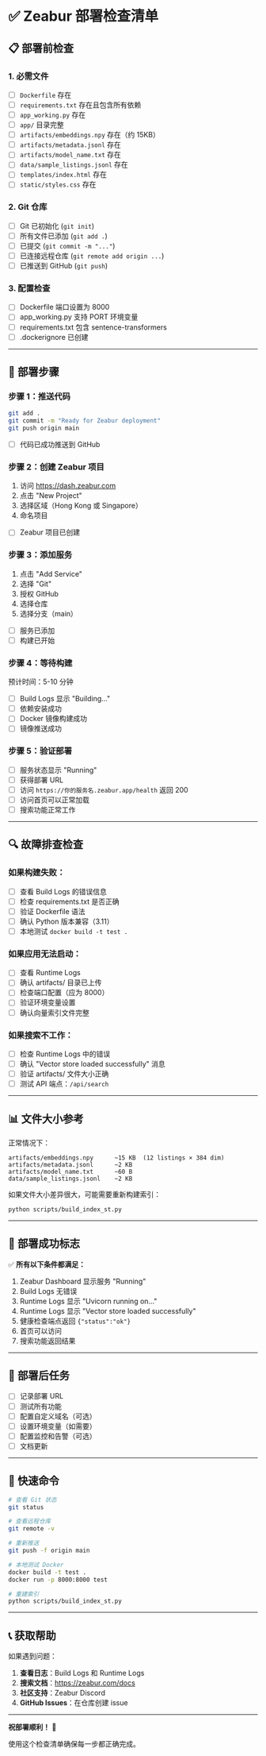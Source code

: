 # ✅ Zeabur 部署检查清单

## 📋 部署前检查

### 1. 必需文件

- [ ] `Dockerfile` 存在
- [ ] `requirements.txt` 存在且包含所有依赖
- [ ] `app_working.py` 存在
- [ ] `app/` 目录完整
- [ ] `artifacts/embeddings.npy` 存在（约 15KB）
- [ ] `artifacts/metadata.jsonl` 存在
- [ ] `artifacts/model_name.txt` 存在
- [ ] `data/sample_listings.jsonl` 存在
- [ ] `templates/index.html` 存在
- [ ] `static/styles.css` 存在

### 2. Git 仓库

- [ ] Git 已初始化 (`git init`)
- [ ] 所有文件已添加 (`git add .`)
- [ ] 已提交 (`git commit -m "..."`)
- [ ] 已连接远程仓库 (`git remote add origin ...`)
- [ ] 已推送到 GitHub (`git push`)

### 3. 配置检查

- [ ] Dockerfile 端口设置为 8000
- [ ] app_working.py 支持 PORT 环境变量
- [ ] requirements.txt 包含 sentence-transformers
- [ ] .dockerignore 已创建

---

## 🚀 部署步骤

### 步骤 1：推送代码

```bash
git add .
git commit -m "Ready for Zeabur deployment"
git push origin main
```

- [ ] 代码已成功推送到 GitHub

### 步骤 2：创建 Zeabur 项目

1. 访问 https://dash.zeabur.com
2. 点击 "New Project"
3. 选择区域（Hong Kong 或 Singapore）
4. 命名项目

- [ ] Zeabur 项目已创建

### 步骤 3：添加服务

1. 点击 "Add Service"
2. 选择 "Git"
3. 授权 GitHub
4. 选择仓库
5. 选择分支（main）

- [ ] 服务已添加
- [ ] 构建已开始

### 步骤 4：等待构建

预计时间：5-10 分钟

- [ ] Build Logs 显示 "Building..."
- [ ] 依赖安装成功
- [ ] Docker 镜像构建成功
- [ ] 镜像推送成功

### 步骤 5：验证部署

- [ ] 服务状态显示 "Running"
- [ ] 获得部署 URL
- [ ] 访问 `https://你的服务名.zeabur.app/health` 返回 200
- [ ] 访问首页可以正常加载
- [ ] 搜索功能正常工作

---

## 🔍 故障排查检查

### 如果构建失败：

- [ ] 查看 Build Logs 的错误信息
- [ ] 检查 requirements.txt 是否正确
- [ ] 验证 Dockerfile 语法
- [ ] 确认 Python 版本兼容（3.11）
- [ ] 本地测试 `docker build -t test .`

### 如果应用无法启动：

- [ ] 查看 Runtime Logs
- [ ] 确认 artifacts/ 目录已上传
- [ ] 检查端口配置（应为 8000）
- [ ] 验证环境变量设置
- [ ] 确认向量索引文件完整

### 如果搜索不工作：

- [ ] 检查 Runtime Logs 中的错误
- [ ] 确认 "Vector store loaded successfully" 消息
- [ ] 验证 artifacts/ 文件大小正确
- [ ] 测试 API 端点：`/api/search`

---

## 📊 文件大小参考

正常情况下：

```
artifacts/embeddings.npy      ~15 KB  (12 listings × 384 dim)
artifacts/metadata.jsonl      ~2 KB
artifacts/model_name.txt      ~60 B
data/sample_listings.jsonl    ~2 KB
```

如果文件大小差异很大，可能需要重新构建索引：

```bash
python scripts/build_index_st.py
```

---

## 🎯 部署成功标志

✅ **所有以下条件都满足：**

1. Zeabur Dashboard 显示服务 "Running"
2. Build Logs 无错误
3. Runtime Logs 显示 "Uvicorn running on..."
4. Runtime Logs 显示 "Vector store loaded successfully"
5. 健康检查端点返回 `{"status":"ok"}`
6. 首页可以访问
7. 搜索功能返回结果

---

## 📝 部署后任务

- [ ] 记录部署 URL
- [ ] 测试所有功能
- [ ] 配置自定义域名（可选）
- [ ] 设置环境变量（如需要）
- [ ] 配置监控和告警（可选）
- [ ] 文档更新

---

## 🔗 快速命令

```bash
# 查看 Git 状态
git status

# 查看远程仓库
git remote -v

# 重新推送
git push -f origin main

# 本地测试 Docker
docker build -t test .
docker run -p 8000:8000 test

# 重建索引
python scripts/build_index_st.py
```

---

## 📞 获取帮助

如果遇到问题：

1. **查看日志**：Build Logs 和 Runtime Logs
2. **搜索文档**：https://zeabur.com/docs
3. **社区支持**：Zeabur Discord
4. **GitHub Issues**：在仓库创建 issue

---

**祝部署顺利！** 🎉

使用这个检查清单确保每一步都正确完成。

